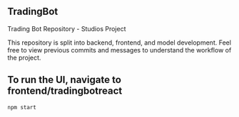 ## TradingBot
Trading Bot Repository - Studios Project


This repository is split into backend, frontend, and model development. Feel free to view previous commits and messages to understand the workflow of the project. 

## To run the UI, navigate to frontend/tradingbotreact

```bash
npm start
```


